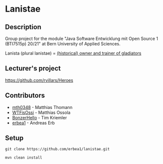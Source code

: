 # Lanistae
## Description
Group project for the module "Java Software Entwicklung mit Open Source 1 (BTI7515p) 20/21" at Bern University of Applied Sciences.

Lanista (plural lanistae) = [(historical) owner and trainer of gladiators](https://en.wiktionary.org/wiki/lanista#Latin)

## Lecturer's project
https://github.com/rvillars/Heroes

## Contributors
* [mth0348](https://github.com/mth0348) - Matthias Thomann
* [WTFisOssi](https://github.com/WTFisOssi) - Matthias Ossola
* [BonzerHello](https://github.com/BonzerHello) - Tim Kriemler
* [erbea1](https://github.com/erbea1) - Andreas Erb

## Setup
`git clone https://github.com/erbea1/lanistae.git`

`mvn clean install`


